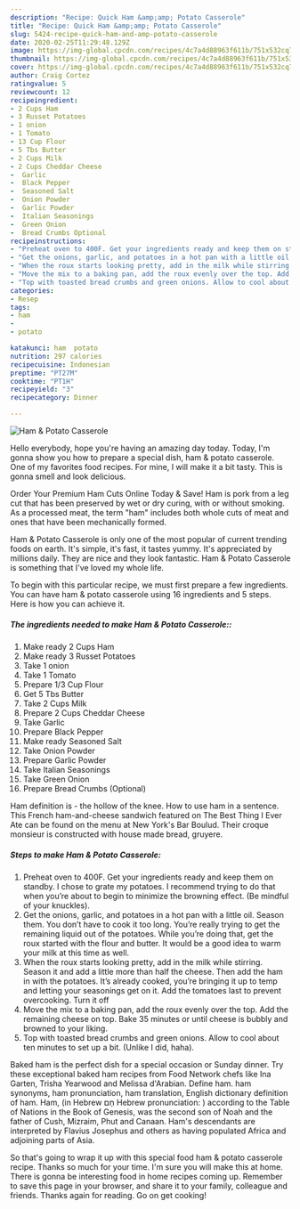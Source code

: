 ```yaml
---
description: "Recipe: Quick Ham &amp;amp; Potato Casserole"
title: "Recipe: Quick Ham &amp;amp; Potato Casserole"
slug: 5424-recipe-quick-ham-and-amp-potato-casserole
date: 2020-02-25T11:29:48.129Z
image: https://img-global.cpcdn.com/recipes/4c7a4d88963f611b/751x532cq70/ham-potato-casserole-recipe-main-photo.jpg
thumbnail: https://img-global.cpcdn.com/recipes/4c7a4d88963f611b/751x532cq70/ham-potato-casserole-recipe-main-photo.jpg
cover: https://img-global.cpcdn.com/recipes/4c7a4d88963f611b/751x532cq70/ham-potato-casserole-recipe-main-photo.jpg
author: Craig Cortez
ratingvalue: 5
reviewcount: 12
recipeingredient:
- 2 Cups Ham
- 3 Russet Potatoes
- 1 onion
- 1 Tomato
- 13 Cup Flour
- 5 Tbs Butter
- 2 Cups Milk
- 2 Cups Cheddar Cheese
-  Garlic
-  Black Pepper
-  Seasoned Salt
-  Onion Powder
-  Garlic Powder
-  Italian Seasonings
-  Green Onion
-  Bread Crumbs Optional
recipeinstructions:
- "Preheat oven to 400F. Get your ingredients ready and keep them on standby. I chose to grate my potatoes. I recommend trying to do that when you’re about to begin to minimize the browning effect. (Be mindful of your knuckles)."
- "Get the onions, garlic, and potatoes in a hot pan with a little oil. Season them. You don’t have to cook it too long. You’re really trying to get the remaining liquid out of the potatoes. While you’re doing that, get the roux started with the flour and butter. It would be a good idea to warm your milk at this time as well."
- "When the roux starts looking pretty, add in the milk while stirring. Season it and add a little more than half the cheese. Then add the ham in with the potatoes. It’s already cooked, you’re bringing it up to temp and letting your seasonings get on it. Add the tomatoes last to prevent overcooking. Turn it off"
- "Move the mix to a baking pan, add the roux evenly over the top. Add the remaining cheese on top. Bake 35 minutes or until cheese is bubbly and browned to your liking."
- "Top with toasted bread crumbs and green onions. Allow to cool about ten minutes to set up a bit. (Unlike I did, haha)."
categories:
- Resep
tags:
- ham
- 
- potato

katakunci: ham  potato
nutrition: 297 calories
recipecuisine: Indonesian
preptime: "PT27M"
cooktime: "PT1H"
recipeyield: "3"
recipecategory: Dinner

---
```



![Ham &amp; Potato Casserole](https://img-global.cpcdn.com/recipes/4c7a4d88963f611b/751x532cq70/ham-potato-casserole-recipe-main-photo.jpg)

Hello everybody, hope you're having an amazing day today. Today, I'm gonna show you how to prepare a special dish, ham &amp; potato casserole. One of my favorites food recipes. For mine, I will make it a bit tasty. This is gonna smell and look delicious.

Order Your Premium Ham Cuts Online Today &amp; Save! Ham is pork from a leg cut that has been preserved by wet or dry curing, with or without smoking. As a processed meat, the term &#34;ham&#34; includes both whole cuts of meat and ones that have been mechanically formed.

Ham &amp; Potato Casserole is only one of the most popular of current trending foods on earth. It's simple, it's fast, it tastes yummy. It's appreciated by millions daily. They are nice and they look fantastic. Ham &amp; Potato Casserole is something that I've loved my whole life.


To begin with this particular recipe, we must first prepare a few ingredients. You can have ham &amp; potato casserole using 16 ingredients and 5 steps. Here is how you can achieve it.

##### The ingredients needed to make Ham &amp; Potato Casserole::

1. Make ready 2 Cups Ham
1. Make ready 3 Russet Potatoes
1. Take 1 onion
1. Take 1 Tomato
1. Prepare 1/3 Cup Flour
1. Get 5 Tbs Butter
1. Take 2 Cups Milk
1. Prepare 2 Cups Cheddar Cheese
1. Take  Garlic
1. Prepare  Black Pepper
1. Make ready  Seasoned Salt
1. Take  Onion Powder
1. Prepare  Garlic Powder
1. Take  Italian Seasonings
1. Take  Green Onion
1. Prepare  Bread Crumbs (Optional)


Ham definition is - the hollow of the knee. How to use ham in a sentence. This French ham-and-cheese sandwich featured on The Best Thing I Ever Ate can be found on the menu at New York&#39;s Bar Boulud. Their croque monsieur is constructed with house made bread, gruyere. 

##### Steps to make Ham &amp; Potato Casserole:

1. Preheat oven to 400F. Get your ingredients ready and keep them on standby. I chose to grate my potatoes. I recommend trying to do that when you’re about to begin to minimize the browning effect. (Be mindful of your knuckles).
1. Get the onions, garlic, and potatoes in a hot pan with a little oil. Season them. You don’t have to cook it too long. You’re really trying to get the remaining liquid out of the potatoes. While you’re doing that, get the roux started with the flour and butter. It would be a good idea to warm your milk at this time as well.
1. When the roux starts looking pretty, add in the milk while stirring. Season it and add a little more than half the cheese. Then add the ham in with the potatoes. It’s already cooked, you’re bringing it up to temp and letting your seasonings get on it. Add the tomatoes last to prevent overcooking. Turn it off
1. Move the mix to a baking pan, add the roux evenly over the top. Add the remaining cheese on top. Bake 35 minutes or until cheese is bubbly and browned to your liking.
1. Top with toasted bread crumbs and green onions. Allow to cool about ten minutes to set up a bit. (Unlike I did, haha).


Baked ham is the perfect dish for a special occasion or Sunday dinner. Try these exceptional baked ham recipes from Food Network chefs like Ina Garten, Trisha Yearwood and Melissa d&#39;Arabian. Define ham. ham synonyms, ham pronunciation, ham translation, English dictionary definition of ham. Ham, (in Hebrew חָם Hebrew pronunciation: ) according to the Table of Nations in the Book of Genesis, was the second son of Noah and the father of Cush, Mizraim, Phut and Canaan. Ham&#39;s descendants are interpreted by Flavius Josephus and others as having populated Africa and adjoining parts of Asia. 

So that's going to wrap it up with this special food ham &amp; potato casserole recipe. Thanks so much for your time. I'm sure you will make this at home. There is gonna be interesting food in home recipes coming up. Remember to save this page in your browser, and share it to your family, colleague and friends. Thanks again for reading. Go on get cooking!
